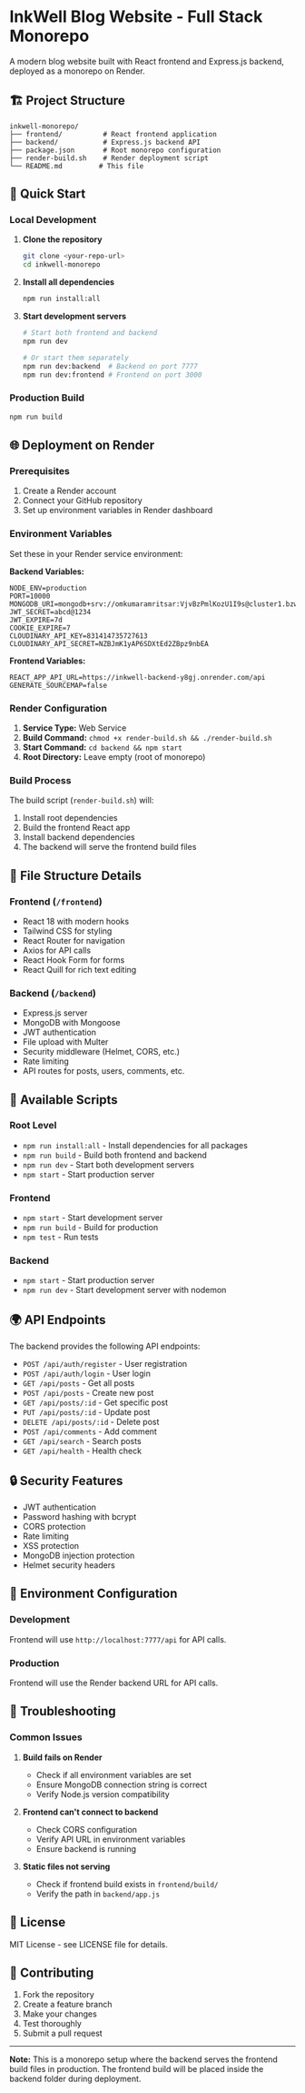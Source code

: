 # InkWell Blog Website - Full Stack Monorepo

A modern blog website built with React frontend and Express.js backend, deployed as a monorepo on Render.

## 🏗️ Project Structure

```
inkwell-monorepo/
├── frontend/          # React frontend application
├── backend/           # Express.js backend API
├── package.json       # Root monorepo configuration
├── render-build.sh    # Render deployment script
└── README.md         # This file
```

## 🚀 Quick Start

### Local Development

1. **Clone the repository**

   ```bash
   git clone <your-repo-url>
   cd inkwell-monorepo
   ```

2. **Install all dependencies**

   ```bash
   npm run install:all
   ```

3. **Start development servers**

   ```bash
   # Start both frontend and backend
   npm run dev

   # Or start them separately
   npm run dev:backend  # Backend on port 7777
   npm run dev:frontend # Frontend on port 3000
   ```

### Production Build

```bash
npm run build
```

## 🌐 Deployment on Render

### Prerequisites

1. Create a Render account
2. Connect your GitHub repository
3. Set up environment variables in Render dashboard

### Environment Variables

Set these in your Render service environment:

**Backend Variables:**

```
NODE_ENV=production
PORT=10000
MONGODB_URI=mongodb+srv://omkumaramritsar:VjvBzPmlKozU1I9s@cluster1.bzwcsmp.mongodb.net/inkwell
JWT_SECRET=abcd@1234
JWT_EXPIRE=7d
COOKIE_EXPIRE=7
CLOUDINARY_API_KEY=831414735727613
CLOUDINARY_API_SECRET=NZBJmK1yAP6SDXtEd2ZBpz9nbEA
```

**Frontend Variables:**

```
REACT_APP_API_URL=https://inkwell-backend-y8gj.onrender.com/api
GENERATE_SOURCEMAP=false
```

### Render Configuration

1. **Service Type:** Web Service
2. **Build Command:** `chmod +x render-build.sh && ./render-build.sh`
3. **Start Command:** `cd backend && npm start`
4. **Root Directory:** Leave empty (root of monorepo)

### Build Process

The build script (`render-build.sh`) will:

1. Install root dependencies
2. Build the frontend React app
3. Install backend dependencies
4. The backend will serve the frontend build files

## 📁 File Structure Details

### Frontend (`/frontend`)

- React 18 with modern hooks
- Tailwind CSS for styling
- React Router for navigation
- Axios for API calls
- React Hook Form for forms
- React Quill for rich text editing

### Backend (`/backend`)

- Express.js server
- MongoDB with Mongoose
- JWT authentication
- File upload with Multer
- Security middleware (Helmet, CORS, etc.)
- Rate limiting
- API routes for posts, users, comments, etc.

## 🔧 Available Scripts

### Root Level

- `npm run install:all` - Install dependencies for all packages
- `npm run build` - Build both frontend and backend
- `npm run dev` - Start both development servers
- `npm start` - Start production server

### Frontend

- `npm start` - Start development server
- `npm run build` - Build for production
- `npm test` - Run tests

### Backend

- `npm start` - Start production server
- `npm run dev` - Start development server with nodemon

## 🌍 API Endpoints

The backend provides the following API endpoints:

- `POST /api/auth/register` - User registration
- `POST /api/auth/login` - User login
- `GET /api/posts` - Get all posts
- `POST /api/posts` - Create new post
- `GET /api/posts/:id` - Get specific post
- `PUT /api/posts/:id` - Update post
- `DELETE /api/posts/:id` - Delete post
- `POST /api/comments` - Add comment
- `GET /api/search` - Search posts
- `GET /api/health` - Health check

## 🔒 Security Features

- JWT authentication
- Password hashing with bcrypt
- CORS protection
- Rate limiting
- XSS protection
- MongoDB injection protection
- Helmet security headers

## 📝 Environment Configuration

### Development

Frontend will use `http://localhost:7777/api` for API calls.

### Production

Frontend will use the Render backend URL for API calls.

## 🐛 Troubleshooting

### Common Issues

1. **Build fails on Render**

   - Check if all environment variables are set
   - Ensure MongoDB connection string is correct
   - Verify Node.js version compatibility

2. **Frontend can't connect to backend**

   - Check CORS configuration
   - Verify API URL in environment variables
   - Ensure backend is running

3. **Static files not serving**
   - Check if frontend build exists in `frontend/build/`
   - Verify the path in `backend/app.js`

## 📄 License

MIT License - see LICENSE file for details.

## 🤝 Contributing

1. Fork the repository
2. Create a feature branch
3. Make your changes
4. Test thoroughly
5. Submit a pull request

---

**Note:** This is a monorepo setup where the backend serves the frontend build files in production. The frontend build will be placed inside the backend folder during deployment.
